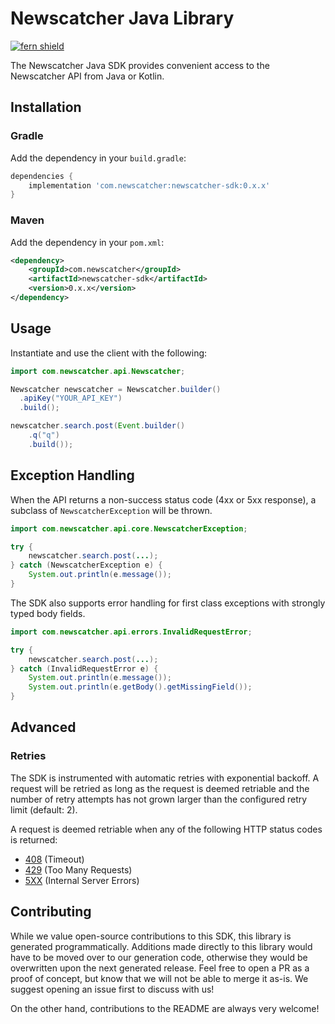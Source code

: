 # Newscatcher Java Library
[![fern shield](https://img.shields.io/badge/%F0%9F%8C%BF-SDK%20generated%20by%20Fern-brightgreen)](https://github.com/fern-api/fern)

The Newscatcher Java SDK provides convenient access to the Newscatcher API from Java or Kotlin.

## Installation

### Gradle

Add the dependency in your `build.gradle`:

```groovy
dependencies {
    implementation 'com.newscatcher:newscatcher-sdk:0.x.x'
}
```

### Maven

Add the dependency in your `pom.xml`:

```xml
<dependency>
    <groupId>com.newscatcher</groupId>
    <artifactId>newscatcher-sdk</artifactId>
    <version>0.x.x</version>
</dependency>
```

## Usage

Instantiate and use the client with the following:

```java
import com.newscatcher.api.Newscatcher;

Newscatcher newscatcher = Newscatcher.builder()
  .apiKey("YOUR_API_KEY")
  .build();

newscatcher.search.post(Event.builder()
    .q("q")
    .build());
```

## Exception Handling

When the API returns a non-success status code (4xx or 5xx response), a subclass of `NewscatcherException`
will be thrown.

```java
import com.newscatcher.api.core.NewscatcherException;

try {
    newscatcher.search.post(...);
} catch (NewscatcherException e) {
    System.out.println(e.message());
}
```

The SDK also supports error handling for first class exceptions with strongly typed body fields. 

```java
import com.newscatcher.api.errors.InvalidRequestError;

try {
    newscatcher.search.post(...);
} catch (InvalidRequestError e) {
    System.out.println(e.message());
    System.out.println(e.getBody().getMissingField());
}
```

## Advanced

### Retries

The SDK is instrumented with automatic retries with exponential backoff. A request will be retried as long
as the request is deemed retriable and the number of retry attempts has not grown larger than the configured
retry limit (default: 2).

A request is deemed retriable when any of the following HTTP status codes is returned:

- [408](https://developer.mozilla.org/en-US/docs/Web/HTTP/Status/408) (Timeout)
- [429](https://developer.mozilla.org/en-US/docs/Web/HTTP/Status/429) (Too Many Requests)
- [5XX](https://developer.mozilla.org/en-US/docs/Web/HTTP/Status/500) (Internal Server Errors)

## Contributing

While we value open-source contributions to this SDK, this library is generated programmatically.
Additions made directly to this library would have to be moved over to our generation code,
otherwise they would be overwritten upon the next generated release. Feel free to open a PR as
a proof of concept, but know that we will not be able to merge it as-is. We suggest opening
an issue first to discuss with us!

On the other hand, contributions to the README are always very welcome!
